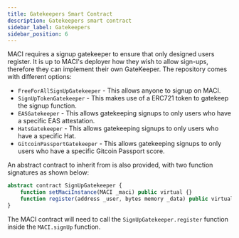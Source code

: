 ```yaml
---
title: Gatekeepers Smart Contract
description: Gatekeepers smart contract
sidebar_label: Gatekeepers
sidebar_position: 6
---
```


MACI requires a signup gatekeeper to ensure that only designed users register. It is up to MACI's deployer how they wish to allow sign-ups, therefore they can implement their own GateKeeper. The repository comes with different options:

- `FreeForAllSignUpGatekeeper` - This allows anyone to signup on MACI.
- `SignUpTokenGatekeeper` - This makes use of a ERC721 token to gatekeep the signup function.
- `EASGatekeeper` - This allows gatekeeping signups to only users who have a specific EAS attestation.
- `HatsGatekeeper` - This allows gatekeeping signups to only users who have a specific Hat.
- `GitcoinPassportGatekeeper` - This allows gatekeeping signups to only users who have a specific Gitcoin Passport score.

An abstract contract to inherit from is also provided, with two function signatures as shown below:

```ts
abstract contract SignUpGatekeeper {
    function setMaciInstance(MACI _maci) public virtual {}
    function register(address _user, bytes memory _data) public virtual {}
}
```

The MACI contract will need to call the `SignUpGatekeeper.register` function inside the `MACI.signUp` function.
